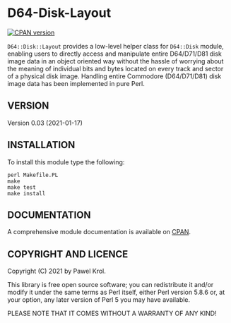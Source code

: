 D64-Disk-Layout
===============

[![CPAN version](https://badge.fury.io/pl/D64-Disk-Layout.png)](https://metacpan.org/pod/D64::Disk::Layout)

`D64::Disk::Layout` provides a low-level helper class for `D64::Disk` module, enabling users to directly access and manipulate entire D64/D71/D81 disk image data in an object oriented way without the hassle of worrying about the meaning of individual bits and bytes located on every track and sector of a physical disk image. Handling entire Commodore (D64/D71/D81) disk image data has been implemented in pure Perl.

VERSION
-------

Version 0.03 (2021-01-17)

INSTALLATION
------------

To install this module type the following:

    perl Makefile.PL
    make
    make test
    make install

DOCUMENTATION
-------------

A comprehensive module documentation is available on [CPAN](https://metacpan.org/pod/D64::Disk::Layout).

COPYRIGHT AND LICENCE
---------------------

Copyright (C) 2021 by Pawel Krol.

This library is free open source software; you can redistribute it and/or modify it under the same terms as Perl itself, either Perl version 5.8.6 or, at your option, any later version of Perl 5 you may have available.

PLEASE NOTE THAT IT COMES WITHOUT A WARRANTY OF ANY KIND!
